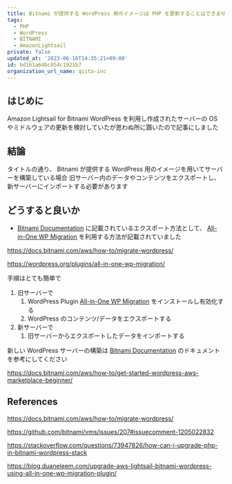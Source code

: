 ```yaml
---
title: Bitnami が提供する WordPress 用のイメージは PHP を更新することはできません
tags:
  - PHP
  - WordPress
  - BITNAMI
  - AmazonLightsail
private: false
updated_at: '2023-06-16T14:35:21+09:00'
id: bd161a64bc854c1921b7
organization_url_name: qiita-inc
---
```


## はじめに

Amazon Lightsail for Bitnami WordPress を利用し作成されたサーバーの OS やミドルウェアの更新を検討していたが思わぬ所に躓いたので記事にしました

## 結論

タイトルの通り、 Bitnami が提供する WordPress 用のイメージを用いてサーバーを構築している場合
旧サーバー内のデータやコンテンツをエクスポートし、新サーバーにインポートする必要があります

## どうすると良いか

- [Bitnami Documentation] に記載されているエクスポート方法として、 [All-in-One WP Migration] を利用する方法が記載されていました

https://docs.bitnami.com/aws/how-to/migrate-wordpress/

https://wordpress.org/plugins/all-in-one-wp-migration/

手順はとても簡単で

1. 旧サーバーで
   1. WordPress Plugin [All-in-One WP Migration] をインストールし有効化する
   1. WordPress のコンテンツ/データをエクスポートする
1. 新サーバーで
   1. 旧サーバーからエクスポートしたデータをインポートする

新しい WordPress サーバーの構築は [Bitnami Documentation] のドキュメントを参考にしてください

https://docs.bitnami.com/aws/how-to/get-started-wordpress-aws-marketplace-beginner/

[Bitnami Documentation]: https://docs.bitnami.com/
[All-in-One WP Migration]: https://wordpress.org/plugins/all-in-one-wp-migration/

## References

https://docs.bitnami.com/aws/how-to/migrate-wordpress/

https://github.com/bitnami/vms/issues/207#issuecomment-1205022832

https://stackoverflow.com/questions/73947826/how-can-i-upgrade-php-in-bitnami-wordpress-stack

https://blog.duaneleem.com/upgrade-aws-lightsail-bitnami-wordpress-using-all-in-one-wp-migration-plugin/
